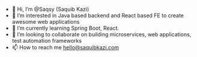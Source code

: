 - 👋 Hi, I’m @Saqsy (Saquib Kazi)
- 👀 I’m interested in Java based backend and React based FE to create awesome web applications
- 🌱 I’m currently learning Spring Boot, React.
- 💞️ I’m looking to collaborate on building microservices, web applications, test automation frameworks
- 📫 How to reach me hello@saquibkazi.com

<!---
Saqsy/Saqsy is a ✨ special ✨ repository because its `README.md` (this file) appears on your GitHub profile.
You can click the Preview link to take a look at your changes.
--->

